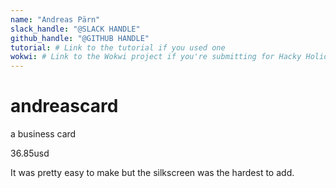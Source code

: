 ```yaml
---
name: "Andreas Pärn"
slack_handle: "@SLACK HANDLE"
github_handle: "@GITHUB HANDLE"
tutorial: # Link to the tutorial if you used one
wokwi: # Link to the Wokwi project if you're submitting for Hacky Holidays
---
```


# andreascard

<!-- Describe your board in 2-3 sentences. What are you making? What will it do? -->
a business card
<!-- How much is it going to cost? -->
36.85usd
<!-- Tell us a little bit about your design process. What were some challenges? What helped? ***Totally optional*** -->
It was pretty easy to make but the silkscreen was the hardest to add.
